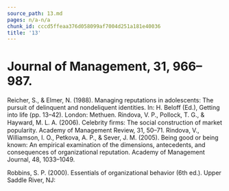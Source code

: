```yaml
---
source_path: 13.md
pages: n/a-n/a
chunk_id: cccd5ffeaa376d058099af7004d251a181e40036
title: '13'
---
```

# Journal of Management, 31, 966–987.

Reicher, S., & Elmer, N. (1988). Managing reputations in adolescents: The pursuit of delinquent and nondeliquent identities. In: H. Beloff (Ed.), Getting into life (pp. 13–42). London: Methuen. Rindova, V. P., Pollock, T. G., & Hayward, M. L. A. (2006). Celebrity ﬁrms: The social construction of market popularity. Academy of Management Review, 31, 50–71. Rindova, V., Williamson, I. O., Petkova, A. P., & Sever, J. M. (2005). Being good or being known: An empirical examination of the dimensions, antecedents, and consequences of organizational reputation. Academy of Management Journal, 48, 1033–1049.

Robbins, S. P. (2000). Essentials of organizational behavior (6th ed.). Upper Saddle River, NJ:
